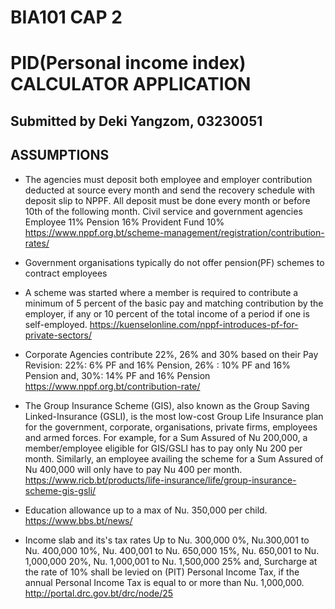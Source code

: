 # BIA101 CAP 2
# PID(Personal income index) CALCULATOR APPLICATION

## Submitted by Deki Yangzom, 03230051


## ASSUMPTIONS

- The agencies must deposit both employee and employer contribution deducted at source every month and send the recovery schedule with deposit slip to NPPF. All deposit must be done every month or before 10th of the following month.
Civil service and government agencies	
 Employee 11%
 Pension	 16%
 Provident Fund 10%
https://www.nppf.org.bt/scheme-management/registration/contribution-rates/
 
- Government organisations typically do not offer pension(PF) schemes to contract employees

- A scheme was started where a member is required to contribute a minimum of 5 percent of the basic pay and matching contribution by the employer, if any or 10 percent of the total income of a period if one is self-employed.
https://kuenselonline.com/nppf-introduces-pf-for-private-sectors/

- Corporate Agencies contribute 22%, 26% and 30% based on their Pay Revision:
   22%: 6% PF and 16% Pension,
   26% : 10% PF and 16% Pension and, 
   30%: 14% PF and 16% Pension
https://www.nppf.org.bt/contribution-rate/
   
- The Group Insurance Scheme (GIS), also known as the Group Saving Linked-Insurance (GSLI), is the most low-cost Group Life Insurance plan for the government, corporate, organisations, private firms, employees and armed forces.
For example, for a Sum Assured of Nu 200,000, a member/employee eligible for GIS/GSLI has to pay only Nu 200 per month. Similarly, an employee availing the scheme for a Sum Assured of Nu 400,000 will only have to pay Nu 400 per month.
https://www.ricb.bt/products/life-insurance/life/group-insurance-scheme-gis-gsli/

- Education allowance up to a max of Nu. 350,000 per child.
https://www.bbs.bt/news/

- Income slab and its's tax rates
    Up to Nu. 300,000                0%,
    Nu.300,001 to Nu. 400,000        10%,
    Nu. 400,001 to Nu. 650,000       15%,
    Nu. 650,001 to Nu. 1,000,000     20%,
    Nu. 1,000,001 to Nu. 1,500,000   25% and,
Surcharge at the rate of 10% shall be levied on (PIT)
Personal Income Tax, if the annual Personal Income Tax
is equal to or more than Nu. 1,000,000.
http://portal.drc.gov.bt/drc/node/25

 
